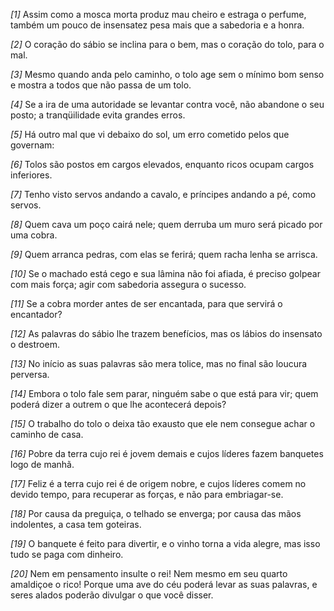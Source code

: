 *[1]* Assim como a mosca morta produz mau cheiro e estraga o perfume, também um pouco de insensatez pesa mais que a sabedoria e a honra.

*[2]* O coração do sábio se inclina para o bem, mas o coração do tolo, para o mal.

*[3]* Mesmo quando anda pelo caminho, o tolo age sem o mínimo bom senso e mostra a todos que não passa de um tolo.

*[4]* Se a ira de uma autoridade se levantar contra você, não abandone o seu posto; a tranqüilidade evita grandes erros.

*[5]* Há outro mal que vi debaixo do sol, um erro cometido pelos que governam:

*[6]* Tolos são postos em cargos elevados, enquanto ricos ocupam cargos inferiores.

*[7]* Tenho visto servos andando a cavalo, e príncipes andando a pé, como servos.

*[8]* Quem cava um poço cairá nele; quem derruba um muro será picado por uma cobra.

*[9]* Quem arranca pedras, com elas se ferirá; quem racha lenha se arrisca.

*[10]* Se o machado está cego e sua lâmina não foi afiada, é preciso golpear com mais força; agir com sabedoria assegura o sucesso.

*[11]* Se a cobra morder antes de ser encantada, para que servirá o encantador?

*[12]* As palavras do sábio lhe trazem benefícios, mas os lábios do insensato o destroem.

*[13]* No início as suas palavras são mera tolice, mas no final são loucura perversa.

*[14]* Embora o tolo fale sem parar, ninguém sabe o que está para vir; quem poderá dizer a outrem o que lhe acontecerá depois?

*[15]* O trabalho do tolo o deixa tão exausto que ele nem consegue achar o caminho de casa.

*[16]* Pobre da terra cujo rei é jovem demais e cujos líderes fazem banquetes logo de manhã.

*[17]* Feliz é a terra cujo rei é de origem nobre, e cujos líderes comem no devido tempo, para recuperar as forças, e não para embriagar-se.

*[18]* Por causa da preguiça, o telhado se enverga; por causa das mãos indolentes, a casa tem goteiras.

*[19]* O banquete é feito para divertir, e o vinho torna a vida alegre, mas isso tudo se paga com dinheiro.

*[20]* Nem em pensamento insulte o rei! Nem mesmo em seu quarto amaldiçoe o rico! Porque uma ave do céu poderá levar as suas palavras, e seres alados poderão divulgar o que você disser.

